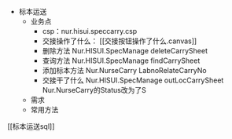 - 标本运送
	- 业务点
		- csp：nur.hisui.speccarry.csp
		- 交接操作了什么：  [[交接按钮操作了什么.canvas]]
		- 删除方法  Nur.HISUI.SpecManage  deleteCarrySheet  
		- 查询方法  Nur.HISUI.SpecManage  findCarrySheet  
		- 添加标本方法  Nur.NurseCarry  LabnoRelateCarryNo  
		- 交接干了什么  Nur.HISUI.SpecManage  outLocCarrySheet  Nur.NurseCarry的Status改为了S
	- 需求
	- 常用方法


[[标本运送sql]]
